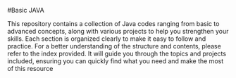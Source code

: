 #Basic JAVA



This repository contains a collection of Java codes ranging from basic to advanced concepts, along with various projects to help you strengthen your skills. Each section is organized clearly to make it easy to follow and practice. For a better understanding of the structure and contents, please refer to the index provided. It will guide you through the topics and projects included, ensuring you can quickly find what you need and make the most of this resource